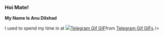 ### Hoi Mate!

<b> My Name Is Anu Dilshad </b>
<p>I used to spend my time in at <img src="<div class="tenor-gif-embed" data-postid="26412553" data-share-method="host" data-aspect-ratio="1" data-width="100%"><a href="https://tenor.com/view/telegram-gif-gif-26412553">Telegram Gif GIF</a>from <a href="https://tenor.com/search/telegram+gif-gifs">Telegram Gif GIFs</a></div> <script type="text/javascript" async src="https://tenor.com/embed.js"></script> /></p>
